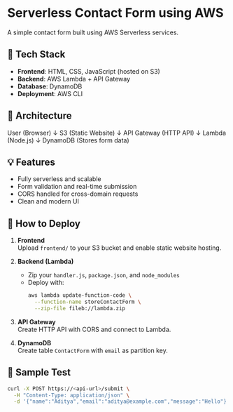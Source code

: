 # Serverless Contact Form using AWS

A simple contact form built using AWS Serverless services.

## 🧰 Tech Stack
- **Frontend**: HTML, CSS, JavaScript (hosted on S3)
- **Backend**: AWS Lambda + API Gateway
- **Database**: DynamoDB
- **Deployment**: AWS CLI

## 🔧 Architecture

User (Browser)
↓
S3 (Static Website)
↓
API Gateway (HTTP API)
↓
Lambda (Node.js)
↓
DynamoDB (Stores form data)

## 💡 Features
- Fully serverless and scalable
- Form validation and real-time submission
- CORS handled for cross-domain requests
- Clean and modern UI

## 🚀 How to Deploy

1. **Frontend**  
   Upload `frontend/` to your S3 bucket and enable static website hosting.

2. **Backend (Lambda)**  
   - Zip your `handler.js`, `package.json`, and `node_modules`  
   - Deploy with:
     ```bash
     aws lambda update-function-code \
       --function-name storeContactForm \
       --zip-file fileb://lambda.zip
     ```

3. **API Gateway**  
   Create HTTP API with CORS and connect to Lambda.

4. **DynamoDB**  
   Create table `ContactForm` with `email` as partition key.

## 🧪 Sample Test

```bash
curl -X POST https://<api-url>/submit \
  -H "Content-Type: application/json" \
  -d '{"name":"Aditya","email":"aditya@example.com","message":"Hello"}'